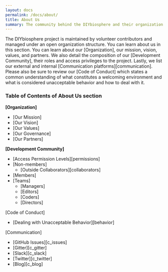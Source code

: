```yaml
---
layout: docs
permalink: /docs/about/
title: About Us
summary: The community behind the DIYbiosphere and their organization
---
```


The DIYbiosphere project is maintained by volunteer contributors and managed under an open organization structure. You can learn about us in this section. You can learn about our [Organization], our mission, vision, values, and partners. We also detail the composition of our [Development Community], their roles and access privileges to the project. Lastly, we list our external and internal [Communication platforms][communication]. Please also be sure to review our [Code of Conduct] which states a common understanding of what constitutes a welcoming environment and what is considered unacceptable behavior and how to deal with it.


### Table of Contents of **About** Us section
**[Organization]**

- [Our Mission]
- [Our Vision]
- [Our Values]
- [Our Governance]
- [Our Partners]

**[Development Community]**

- [Access Permission Levels][permissions]
- [Non-members]
  - [Outside Collaborators][collaborators]
- [Members]
- [Teams]
  - [Managers]
  - [Editors]
  - [Coders]
  - [Directors]

[Code of Conduct]

- [Dealing with Unacceptable Behavior][behavior]

[Communication]

- [GitHub Issues][c_issues]
- [Gitter][c_gitter]
- [Slack][c_slack]
- [Twitter][c_twitter]
- [Blog][c_blog]
